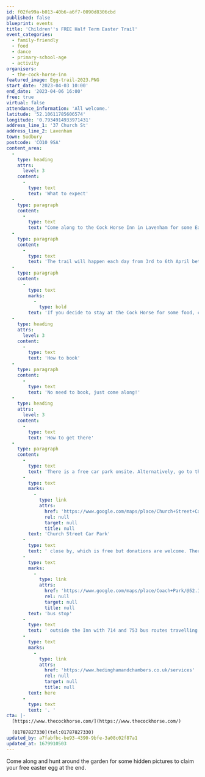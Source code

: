 ```yaml
---
id: f02fe99a-b013-40b6-a6f7-0090d8306cbd
published: false
blueprint: events
title: 'Children''s FREE Half Term Easter Trail'
event_categories:
  - family-friendly
  - food
  - dance
  - primary-school-age
  - activity
organisers:
  - the-cock-horse-inn
featured_image: Egg-trail-2023.PNG
start_date: '2023-04-03 10:00'
end_date: '2023-04-06 16:00'
free: true
virtual: false
attendance_information: 'All welcome.'
latitude: '52.10611785606574'
longitude: '0.7934914933971431'
address_line_1: '37 Church St'
address_line_2: Lavenham
town: Sudbury
postcode: 'CO10 9SA'
content_area:
  -
    type: heading
    attrs:
      level: 3
    content:
      -
        type: text
        text: 'What to expect'
  -
    type: paragraph
    content:
      -
        type: text
        text: "Come along to the Cock Horse Inn in Lavenham for some Easter fun for your little ones. Collect a worksheet from the takeaway Kiosk\_and follow the signs through the Easter Trail,\_fill in the 10 Easter pictures along the way\_and collect your FREE Easter Egg\_at the end! "
  -
    type: paragraph
    content:
      -
        type: text
        text: 'The trail will happen each day from 3rd to 6th April between 10am and 4pm. '
  -
    type: paragraph
    content:
      -
        type: text
        marks:
          -
            type: bold
        text: 'If you decide to stay at the Cock Horse for some food, children eat FREE all Easter holidays!'
  -
    type: heading
    attrs:
      level: 3
    content:
      -
        type: text
        text: 'How to book'
  -
    type: paragraph
    content:
      -
        type: text
        text: 'No need to book, just come along!'
  -
    type: heading
    attrs:
      level: 3
    content:
      -
        type: text
        text: 'How to get there'
  -
    type: paragraph
    content:
      -
        type: text
        text: 'There is a free car park onsite. Alternatively, go to the '
      -
        type: text
        marks:
          -
            type: link
            attrs:
              href: 'https://www.google.com/maps/place/Church+Street+Car+Park/@52.1061445,0.793753,18.85z/data=!4m6!3m5!1s0x47d9addcd49a4835:0xed4ce2a23285f960!8m2!3d52.1058785!4d0.7940198!16s%2Fg%2F11rsbgr9fy'
              rel: null
              target: null
              title: null
        text: 'Church Street Car Park'
      -
        type: text
        text: ' close by, which is free but donations are welcome. There is also a '
      -
        type: text
        marks:
          -
            type: link
            attrs:
              href: 'https://www.google.com/maps/place/Coach+Park/@52.1062402,0.7930116,19.1z/data=!4m6!3m5!1s0x47d9aca0fd19bab9:0x2a4845be0bb06af5!8m2!3d52.10619!4d0.7935!16s%2Fg%2F1q67r0b2q'
              rel: null
              target: null
              title: null
        text: 'bus stop'
      -
        type: text
        text: ' outside the Inn with 714 and 753 bus routes travelling to Sudbury, Bury St. Edmunds and Colchester, see timetable '
      -
        type: text
        marks:
          -
            type: link
            attrs:
              href: 'https://www.hedinghamandchambers.co.uk/services'
              rel: null
              target: null
              title: null
        text: here
      -
        type: text
        text: '. '
cta: |-
  [https://www.thecockhorse.com/](https://www.thecockhorse.com/)

  [01787827330](tel:01787827330)
updated_by: a7fabfbc-be93-4390-9bfe-3a08c02f87a1
updated_at: 1679910503
---
```

Come along and hunt around the garden for some hidden pictures to claim your free easter egg at the end.